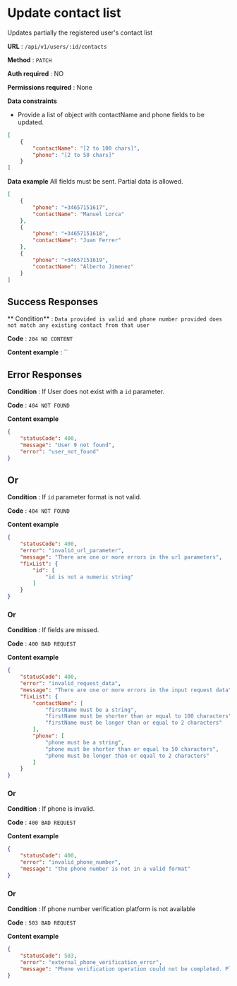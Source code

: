 # Update contact list

Updates partially the registered user's contact list

**URL** : `/api/v1/users/:id/contacts`

**Method** : `PATCH`

**Auth required** : NO

**Permissions required** : None

**Data constraints**

- Provide a list of object with contactName and phone fields to be updated.

```json
[
    {
        "contactName": "[2 to 100 chars]",
        "phone": "[2 to 50 chars]"
    }
]
```

**Data example** All fields must be sent. Partial data is allowed.
                                          
```json
[
    {
        "phone": "+34657151617",
        "contactName": "Manuel Lorca"
    },
    {
        "phone": "+34657151618",
        "contactName": "Juan Ferrer"
    },
    {
        "phone": "+34657151619",
        "contactName": "Alberto Jimenez"
    }
]
```

## Success Responses

** Condition** : `Data provided is valid and phone number provided does not match any existing contact from that user`

**Code** : `204 NO CONTENT`

**Content example** : ``

## Error Responses

**Condition** : If User does not exist with  a `id` parameter.

**Code** : `404 NOT FOUND`

**Content example**
```json
{
    "statusCode": 400,
    "message": "User 9 not found",
    "error": "user_not_found"
}
```

## Or

**Condition** : If `id` parameter format is not valid.

**Code** : `404 NOT FOUND`

**Content example**

```json
{
    "statusCode": 400,
    "error": "invalid_url_parameter",
    "message": "There are one or more errors in the url parameters",
    "fixList": {
        "id": [
            "id is not a numeric string"
        ]
    }
}
```


### Or

**Condition** : If fields are missed.

**Code** : `400 BAD REQUEST`

**Content example**

```json
{
    "statusCode": 400,
    "error": "invalid_request_data",
    "message": "There are one or more errors in the input request data",
    "fixList": {
        "contactName": [
            "firstName must be a string",
            "firstName must be shorter than or equal to 100 characters",
            "firstName must be longer than or equal to 2 characters"
        ],
        "phone": [
            "phone must be a string",
            "phone must be shorter than or equal to 50 characters",
            "phone must be longer than or equal to 2 characters"
        ]
    }
}
```

### Or

**Condition** : If phone is invalid.

**Code** : `400 BAD REQUEST`

**Content example**

```json
{
    "statusCode": 400,
    "error": "invalid_phone_number",
    "message": "the phone number is not in a valid format"
}
```

### Or

**Condition** : If phone number verification platform is not available

**Code** : `503 BAD REQUEST`

**Content example**

```json
{
    "statusCode": 503,
    "error": "external_phone_verification_error",
    "message": "Phone verification operation could not be completed. Please try again later or contact support"
}
```